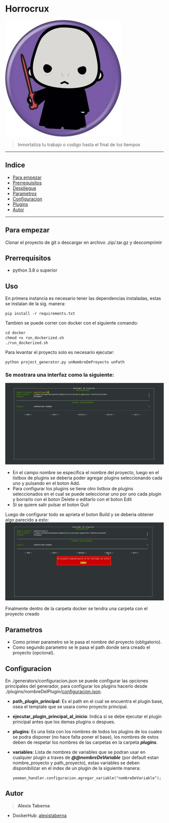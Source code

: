 # Horrocrux
![alt text](img/logo.jpg)

> Inmortaliza tu trabajo o codigo hasta el final de los tiempos
---

## Indice

* [Para empezar](#para-empezar)
* [Prerrequisitos](#prerrequisitos)
* [Despliegue](#despliegue)
* [Parametros](#parametros)
* [Configuracion](#configuracion)
* [Plugins](plugins.md)
* [Autor](#autor)

---


## Para empezar

Clonar el proyecto de git o descargar en archivo .zip/.tar.gz y descomprimir


## Prerrequisitos

- python 3.8 o superior


## Uso

En primera instancia es necesario tener las dependencias instaladas, estas se instalan de la sig. manera:
```
pip install -r requirements.txt
```

Tambien se puede correr con docker con el siguiente comando: 
```
cd docker
chmod +x run_dockerized.sh
./run_dockerized.sh
```

Para levantar el proyecto solo es necesario ejecutar:
```
python project_generator.py unNombreDeProyecto unPath
```

### Se mostrara una interfaz como la siguiente: 
![alt text](img/interfaz1.png)

- En el campo nombre se especifica el nombre del proyecto, luego en el listbox de plugins se deberia poder agregar plugins seleccionando cada uno y pulsando en el boton Add.
- Para configurar los plugins se tiene otro listbox de plugins seleccionados en el cual se puede seleccionar uno por uno cada plugin y borrarlo con el boton Delete o editarlo con el boton Edit
- Si se quiere salir pulsar el boton Quit

Luego de configurar todo se aprieta el boton Build y se deberia obtener algo parecido a esto:
![alt text](img/interfaz2.png)

Finalmente dentro de la carpeta docker se tendra una carpeta con el proyecto creado

## Parametros

- Como primer parametro se le pasa el nombre del proyecto (obligatorio).
- Como segundo parametro se le pasa el path donde sera creado el proyecto (opcional).

## Configuracion

En ./generators/configuracion.json se puede configurar las opciones principales del generador, para configurar los plugins hacerlo desde ./plugins/nombreDelPlugin/[configuracion.json](plugins.md).

- **path_plugin_principal**: Es el path en el cual se encuentra el plugin base, osea el template que se usara como proyecto principal.
- **ejecutar_plugin_principal_al_inicio**: Indica si se debe ejecutar el plugin principal antes que los demas plugins o despues.
- **plugins**: Es una lista con los nombres de todos los plugins de los cuales se podra disponer (no hace falta poner el base), los nombres de estos deben de respetar los nombres de las carpetas en la carpeta ***plugins***.
- **variables**: Lista de nombres de variables que se podran usar en cualquier plugin a traves de ***@@nombreDeVariable*** (por default estan nombre_proyecto y path_proyecto), estas variables se deben disponibilizar en el index de un plugin de la siguiente manera:

    ```
    yeoman_handler.configuracion.agregar_variable("nombreDeVariable");
    ```

## Autor

> **Alexis Taberna**

* DockerHub: [alexistaberna](https://hub.docker.com/u/alexiscaspell)
